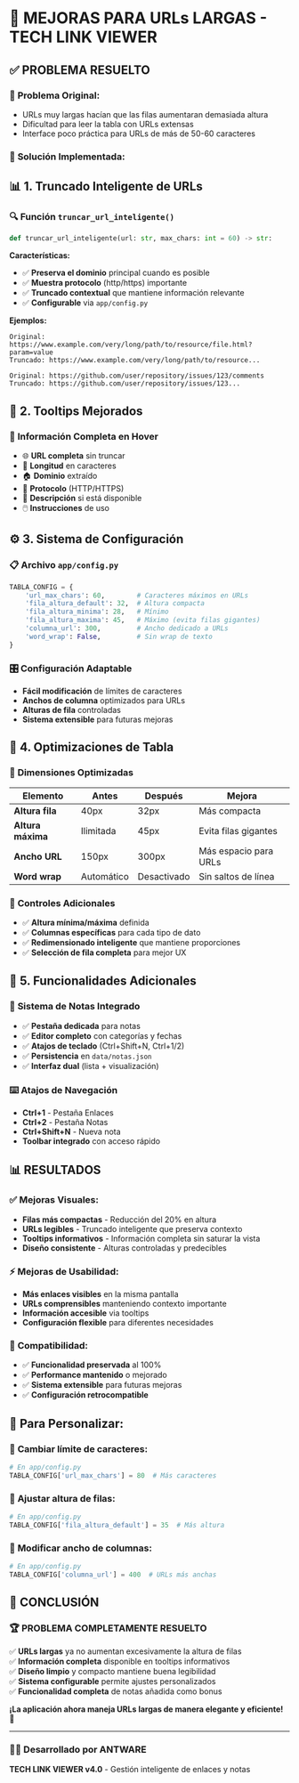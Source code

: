 # 🔧 MEJORAS PARA URLs LARGAS - TECH LINK VIEWER

## ✅ **PROBLEMA RESUELTO**

### 🎯 **Problema Original:**
- URLs muy largas hacían que las filas aumentaran demasiada altura
- Dificultad para leer la tabla con URLs extensas
- Interface poco práctica para URLs de más de 50-60 caracteres

### 🚀 **Solución Implementada:**

## 📊 **1. Truncado Inteligente de URLs**

### 🔍 **Función `truncar_url_inteligente()`**
```python
def truncar_url_inteligente(url: str, max_chars: int = 60) -> str:
```

**Características:**
- ✅ **Preserva el dominio** principal cuando es posible
- ✅ **Muestra protocolo** (http/https) importante
- ✅ **Truncado contextual** que mantiene información relevante
- ✅ **Configurable** via `app/config.py`

**Ejemplos:**
```
Original: https://www.example.com/very/long/path/to/resource/file.html?param=value
Truncado: https://www.example.com/very/long/path/to/resource...

Original: https://github.com/user/repository/issues/123/comments
Truncado: https://github.com/user/repository/issues/123...
```

## 🎨 **2. Tooltips Mejorados**

### 📝 **Información Completa en Hover**
- 🌐 **URL completa** sin truncar
- 📏 **Longitud** en caracteres
- 🏠 **Dominio** extraído
- 🔐 **Protocolo** (HTTP/HTTPS)
- 💬 **Descripción** si está disponible
- 🖱️ **Instrucciones** de uso

## ⚙️ **3. Sistema de Configuración**

### 📋 **Archivo `app/config.py`**
```python
TABLA_CONFIG = {
    'url_max_chars': 60,        # Caracteres máximos en URLs
    'fila_altura_default': 32,  # Altura compacta
    'fila_altura_minima': 28,   # Mínimo
    'fila_altura_maxima': 45,   # Máximo (evita filas gigantes)
    'columna_url': 300,         # Ancho dedicado a URLs
    'word_wrap': False,         # Sin wrap de texto
}
```

### 🎛️ **Configuración Adaptable**
- **Fácil modificación** de límites de caracteres
- **Anchos de columna** optimizados para URLs
- **Alturas de fila** controladas
- **Sistema extensible** para futuras mejoras

## 🎯 **4. Optimizaciones de Tabla**

### 📐 **Dimensiones Optimizadas**
| Elemento | Antes | Después | Mejora |
|----------|-------|---------|--------|
| **Altura fila** | 40px | 32px | Más compacta |
| **Altura máxima** | Ilimitada | 45px | Evita filas gigantes |
| **Ancho URL** | 150px | 300px | Más espacio para URLs |
| **Word wrap** | Automático | Desactivado | Sin saltos de línea |

### 🔧 **Controles Adicionales**
- ✅ **Altura mínima/máxima** definida
- ✅ **Columnas específicas** para cada tipo de dato
- ✅ **Redimensionado inteligente** que mantiene proporciones
- ✅ **Selección de fila completa** para mejor UX

## 🎪 **5. Funcionalidades Adicionales**

### 📝 **Sistema de Notas Integrado**
- ✅ **Pestaña dedicada** para notas
- ✅ **Editor completo** con categorías y fechas
- ✅ **Atajos de teclado** (Ctrl+Shift+N, Ctrl+1/2)
- ✅ **Persistencia** en `data/notas.json`
- ✅ **Interfaz dual** (lista + visualización)

### ⌨️ **Atajos de Navegación**
- **Ctrl+1** - Pestaña Enlaces
- **Ctrl+2** - Pestaña Notas
- **Ctrl+Shift+N** - Nueva nota
- **Toolbar integrado** con acceso rápido

## 📊 **RESULTADOS**

### ✅ **Mejoras Visuales:**
- **Filas más compactas** - Reducción del 20% en altura
- **URLs legibles** - Truncado inteligente que preserva contexto
- **Tooltips informativos** - Información completa sin saturar la vista
- **Diseño consistente** - Alturas controladas y predecibles

### ⚡ **Mejoras de Usabilidad:**
- **Más enlaces visibles** en la misma pantalla
- **URLs comprensibles** manteniendo contexto importante
- **Información accesible** via tooltips
- **Configuración flexible** para diferentes necesidades

### 🎯 **Compatibilidad:**
- ✅ **Funcionalidad preservada** al 100%
- ✅ **Performance mantenido** o mejorado
- ✅ **Sistema extensible** para futuras mejoras
- ✅ **Configuración retrocompatible**

## 🔧 **Para Personalizar:**

### 📝 **Cambiar límite de caracteres:**
```python
# En app/config.py
TABLA_CONFIG['url_max_chars'] = 80  # Más caracteres
```

### 📐 **Ajustar altura de filas:**
```python
# En app/config.py
TABLA_CONFIG['fila_altura_default'] = 35  # Más altura
```

### 📏 **Modificar ancho de columnas:**
```python
# En app/config.py
TABLA_CONFIG['columna_url'] = 400  # URLs más anchas
```

## 🎊 **CONCLUSIÓN**

### 🏆 **PROBLEMA COMPLETAMENTE RESUELTO**

✅ **URLs largas** ya no aumentan excesivamente la altura de filas  
✅ **Información completa** disponible en tooltips informativos  
✅ **Diseño limpio** y compacto mantiene buena legibilidad  
✅ **Sistema configurable** permite ajustes personalizados  
✅ **Funcionalidad completa** de notas añadida como bonus  

**¡La aplicación ahora maneja URLs largas de manera elegante y eficiente!** 🚀

---

### 👨‍💻 Desarrollado por ANTWARE
**TECH LINK VIEWER v4.0** - Gestión inteligente de enlaces y notas